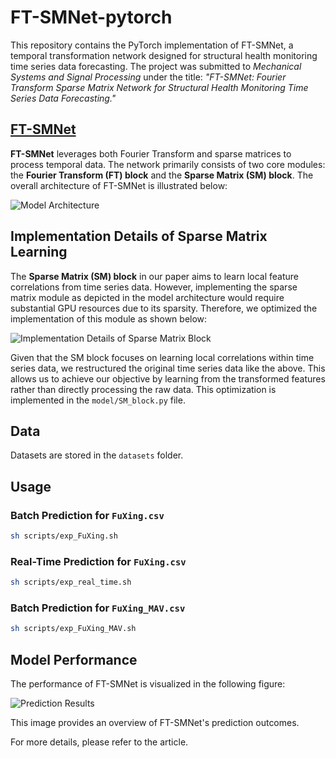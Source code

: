 # FT-SMNet-pytorch
This repository contains the PyTorch implementation of FT-SMNet, a temporal transformation network designed for structural health monitoring time series data forecasting. The project was submitted to *Mechanical Systems and Signal Processing* under the title: *"FT-SMNet: Fourier Transform Sparse Matrix Network for Structural Health Monitoring Time Series Data Forecasting."*

## [FT-SMNet](https://www.sciencedirect.com/science/article/pii/S0888327024010951)


 **FT-SMNet** leverages both Fourier Transform and sparse matrices to process temporal data. The network primarily consists of two core modules: the **Fourier Transform (FT) block** and the **Sparse Matrix (SM) block**. The overall architecture of FT-SMNet is illustrated below:

![Model Architecture](figures/FT_SMNet.png)

## Implementation Details of Sparse Matrix Learning

The **Sparse Matrix (SM) block** in our paper aims to learn local feature correlations from time series data. However, implementing the sparse matrix module as depicted in the model architecture would require substantial GPU resources due to its sparsity. Therefore, we optimized the implementation of this module as shown below:

![Implementation Details of Sparse Matrix Block](figures/SM_Imp.png)

Given that the SM block focuses on learning local correlations within time series data, we restructured the original time series data like the above. This allows us to achieve our objective by learning from the transformed features rather than directly processing the raw data. This optimization is implemented in the `model/SM_block.py` file.

## Data

Datasets are stored in the `datasets` folder.

## Usage

### Batch Prediction for `FuXing.csv`
```bash
sh scripts/exp_FuXing.sh
```

### Real-Time Prediction for `FuXing.csv`
```bash
sh scripts/exp_real_time.sh
```

### Batch Prediction for `FuXing_MAV.csv`
```bash
sh scripts/exp_FuXing_MAV.sh
```

## Model Performance

The performance of FT-SMNet is visualized in the following figure:

![Prediction Results](figures/results.png)

This image provides an overview of FT-SMNet's prediction outcomes.



For more details, please refer to the article.
